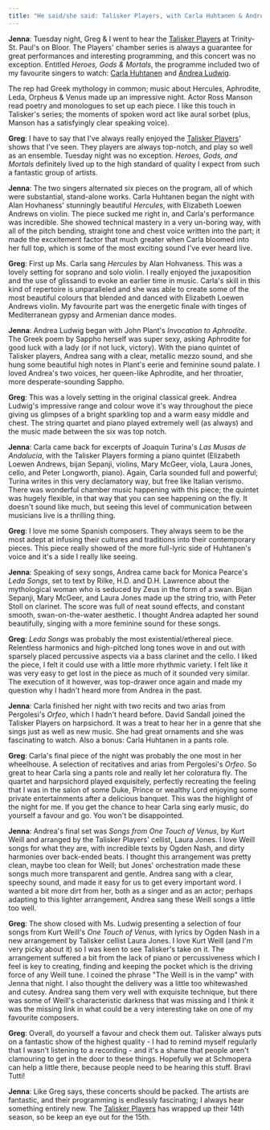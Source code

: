 ```yaml
---
title: "He said/she said: Talisker Players, with Carla Huhtanen & Andrea Ludwig"
---
```



**Jenna**: Tuesday night, Greg & I went to hear the [Talisker Players](http://www.taliskerplayers.ca/) at Trinity-St. Paul's on Bloor. The Players' chamber series is always a guarantee for great performances and interesting programming, and this concert was no exception. Entitled *Heroes, Gods & Mortals*, the programme included two of my favourite singers to watch: [Carla Huhtanen](http://www.carlahuhtanen.com/) and [Andrea Ludwig](http://andrealudwig.ca/).

The rep had Greek mythology in common; music about Hercules, Aphrodite, Leda, Orpheus & Venus made up an impressive night. Actor Ross Manson read poetry and monologues to set up each piece. I like this touch in Talisker's series; the moments of spoken word act like aural sorbet (plus, Manson has a satisfyingly clear speaking voice).

**Greg**: I have to say that I've always really enjoyed the [Talisker Players](http://www.taliskerplayers.ca/)' shows that I've seen. They players are always top-notch, and play so well as an ensemble. Tuesday night was no exception. *Heroes, Gods, and Mortals* definitely lived up to the high standard of quality I expect from such a fantastic group of artists. 

**Jenna**: The two singers alternated six pieces on the program, all of which were substantial, stand-alone works. Carla Huhtanen began the night with Alan Hovhaness' stunningly beautiful *Hercules*, with Elizabeth Loewen Andrews on violin. The piece sucked me right in, and Carla's performance was incredible. She showed technical mastery in a very un-boring way, with all of the pitch bending, straight tone and chest voice written into the part; it made the excxitement factor that much greater when Carla bloomed into her full top, which is some of the most exciting sound I've ever heard live.

**Greg**: First up Ms. Carla sang *Hercules* by Alan Hohvaness. This was a lovely setting for soprano and solo violin. I really enjoyed the juxaposition and the use of glissandi to evoke an earlier time in music. Carla's skill in this kind of repertoire is unparalleled and she was able to create some of the most beautiful colours that blended and danced with Elizabeth Loewen Andrews violin. My favourite part was the energetic finale with tinges of Mediterranean gypsy and Armenian dance modes. 

**Jenna**: Andrea Ludwig began with John Plant's *Invocation to Aphrodite*. The Greek poem by Sappho herself was super sexy, asking Aphrodite for good luck with a lady (or if not luck, victory). With the piano quintet of Talisker players, Andrea sang with a clear, metallic mezzo sound, and she hung some beautiful high notes in Plant's eerie and feminine sound palate. I loved Andrea's two voices, her queen-like Aphrodite, and her throatier, more desperate-sounding Sappho.

**Greg**: This was a lovely setting in the original classical greek. Andrea Ludwig's impressive range and colour wove it's way throughout the piece giving us glimpses of a bright sparkling top and a warm easy middle and chest. The string quartet and piano played extremely well (as always) and the music made between the six was top notch. 

**Jenna**: Carla came back for excerpts of Joaquin Turina's *Las Musas de Andalucia*, with the Talisker Players forming a piano quintet (Elizabeth Loewen Andrews, bijan Sepanji, violins, Mary McGeer, viola, Laura Jones, cello, and Peter Longworth, piano). Again, Carla sounded full and powerful; Turina writes in this very declamatory way, but free like Italian verismo. There was wonderful chamber music happening with this piece; the quintet was hugely flexible, in that way that you can see happening on the fly. It doesn't sound like much, but seeing this level of communication between musicians live is a thrilling thing.

**Greg**: I love me some Spanish composers. They always seem to be the most adept at infusing their cultures and traditions into their contemporary pieces. This piece really showed of the more full-lyric side of Huhtanen's voice and it's a side I really like seeing. 

**Jenna**: Speaking of sexy songs, Andrea came back for Monica Pearce's *Leda Songs*, set to text by Rilke, H.D. and D.H. Lawrence about the mythological woman who is seduced by Zeus in the form of a swan. Bijan Sepanji, Mary McGeer, and Laura Jones made up the string trio, with Peter Stoll on clarinet. The score was full of neat sound effects, and constant smooth, swan-on-the-water aesthetic. I thought Andrea adapted her sound beautifully, singing with a more feminine sound for these songs.

**Greg**: *Leda Songs* was probably the most existential/ethereal piece. Relentless harmonics and high-pitched long tones wove in and out with sparsely placed percussive aspects via a bass clarinet and the cello. I liked the piece, I felt it could use with a little more rhythmic variety. I felt like it was very easy to get lost in the piece as much of it sounded very similar. The execution of it however, was top-drawer once again and made my question why I hadn't heard more from Andrea in the past.  

**Jenna**: Carla finished her night with two recits and two arias from Pergolesi's *Orfeo*, which I hadn't heard before. David Sandall joined the Talisker Players on harpsichord. It was a treat to hear her in a genre that she sings just as well as new music. She had great ornaments and she was fascinating to watch. Also a bonus: Carla Huhtanen in a pants role. 

**Greg**: Carla's final piece of the night was probably the one most in her wheelhouse. A selection of recitatives and arias from Pergolesi's *Orfeo*. So great to hear Carla sing a pants role and really let her coloratura fly. The quartet and harpsichord played exquisitely, perfectly recreating the feeling that I was in the salon of some Duke, Prince or wealthy Lord enjoying some private entertainments after a delicious banquet. This was the highlight of the night for me. If you get the chance to hear Carla sing early music, do yourself a favour and go. You won't be disappointed. 

**Jenna**: Andrea's final set was *Songs from One Touch of Venus*, by Kurt Weill and arranged by the Talisker Players' cellist, Laura Jones. I love Weill songs for what they are, with incredible texts by Ogden Nash, and dirty harmonies over back-ended beats. I thought this arrangement was pretty clean, maybe too clean for Weill; but Jones' orchestration made these songs much more transparent and gentle. Andrea sang with a clear, speechy sound, and made it easy for us to get every important word. I wanted a bit more dirt from her, both as a singer and as an actor; perhaps adapting to this lighter arrangement, Andrea sang these Weill songs a little too well.

**Greg**: The show closed with Ms. Ludwig presenting a selection of four songs from Kurt Weill's *One Touch of Venus*, with lyrics by Ogden Nash in a new arrangement by Talisker cellist Laura Jones. I love Kurt Weill (and I'm very picky about it) so I was keen to see Talisker's take on it. The arrangement suffered a bit from the lack of piano or percussiveness which I feel is key to creating, finding and keeping the pocket which is the driving force of any Weill tune. I coined the phrase "The Weill is in the vamp" with Jenna that night. I also thought the delivery was a little too whitewashed and cutesy. Andrea sang them very well with exquisite technique, but there was some of Weill's characteristic darkness that was missing and I think it was the missing link in what could be a very interesting take on one of my favourite composers. 

**Greg**: Overall, do yourself a favour and check them out. Talisker always puts on a fantastic show of the highest quality - I had to remind myself regularly that I wasn't listening to a recording - and it's a shame that people aren't clamouring to get in the door to these things. Hopefully we at Schmopera can help a little there, because people need to be hearing this stuff. Bravi Tutti!

**Jenna**: Like Greg says, these concerts should be packed. The artists are fantastic, and their programming is endlessly fascinating; I always hear something entirely new. The [Talisker Players](http://www.taliskerplayers.ca/) has wrapped up their 14th season, so be keep an eye out for the 15th.
